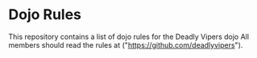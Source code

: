 Dojo Rules
==========

This repository contains a list of dojo rules for the Deadly Vipers dojo
All members should read the rules at ("https://github.com/deadlyvipers").

